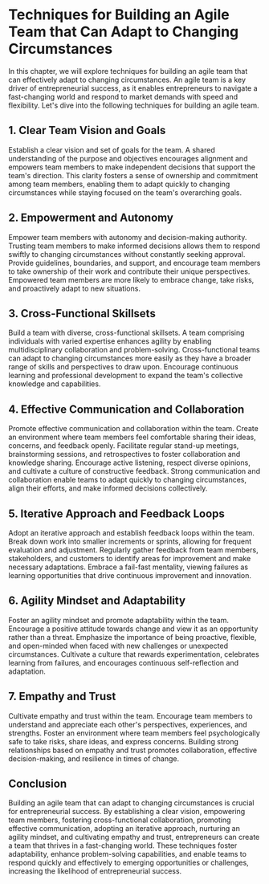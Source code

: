 Techniques for Building an Agile Team that Can Adapt to Changing Circumstances
=======================================================================================

In this chapter, we will explore techniques for building an agile team that can effectively adapt to changing circumstances. An agile team is a key driver of entrepreneurial success, as it enables entrepreneurs to navigate a fast-changing world and respond to market demands with speed and flexibility. Let's dive into the following techniques for building an agile team.

1\. **Clear Team Vision and Goals**
----------------------------------

Establish a clear vision and set of goals for the team. A shared understanding of the purpose and objectives encourages alignment and empowers team members to make independent decisions that support the team's direction. This clarity fosters a sense of ownership and commitment among team members, enabling them to adapt quickly to changing circumstances while staying focused on the team's overarching goals.

2\. **Empowerment and Autonomy**
-------------------------------

Empower team members with autonomy and decision-making authority. Trusting team members to make informed decisions allows them to respond swiftly to changing circumstances without constantly seeking approval. Provide guidelines, boundaries, and support, and encourage team members to take ownership of their work and contribute their unique perspectives. Empowered team members are more likely to embrace change, take risks, and proactively adapt to new situations.

3\. **Cross-Functional Skillsets**
---------------------------------

Build a team with diverse, cross-functional skillsets. A team comprising individuals with varied expertise enhances agility by enabling multidisciplinary collaboration and problem-solving. Cross-functional teams can adapt to changing circumstances more easily as they have a broader range of skills and perspectives to draw upon. Encourage continuous learning and professional development to expand the team's collective knowledge and capabilities.

4\. **Effective Communication and Collaboration**
------------------------------------------------

Promote effective communication and collaboration within the team. Create an environment where team members feel comfortable sharing their ideas, concerns, and feedback openly. Facilitate regular stand-up meetings, brainstorming sessions, and retrospectives to foster collaboration and knowledge sharing. Encourage active listening, respect diverse opinions, and cultivate a culture of constructive feedback. Strong communication and collaboration enable teams to adapt quickly to changing circumstances, align their efforts, and make informed decisions collectively.

5\. **Iterative Approach and Feedback Loops**
--------------------------------------------

Adopt an iterative approach and establish feedback loops within the team. Break down work into smaller increments or sprints, allowing for frequent evaluation and adjustment. Regularly gather feedback from team members, stakeholders, and customers to identify areas for improvement and make necessary adaptations. Embrace a fail-fast mentality, viewing failures as learning opportunities that drive continuous improvement and innovation.

6\. **Agility Mindset and Adaptability**
---------------------------------------

Foster an agility mindset and promote adaptability within the team. Encourage a positive attitude towards change and view it as an opportunity rather than a threat. Emphasize the importance of being proactive, flexible, and open-minded when faced with new challenges or unexpected circumstances. Cultivate a culture that rewards experimentation, celebrates learning from failures, and encourages continuous self-reflection and adaptation.

7\. **Empathy and Trust**
------------------------

Cultivate empathy and trust within the team. Encourage team members to understand and appreciate each other's perspectives, experiences, and strengths. Foster an environment where team members feel psychologically safe to take risks, share ideas, and express concerns. Building strong relationships based on empathy and trust promotes collaboration, effective decision-making, and resilience in times of change.

Conclusion
----------

Building an agile team that can adapt to changing circumstances is crucial for entrepreneurial success. By establishing a clear vision, empowering team members, fostering cross-functional collaboration, promoting effective communication, adopting an iterative approach, nurturing an agility mindset, and cultivating empathy and trust, entrepreneurs can create a team that thrives in a fast-changing world. These techniques foster adaptability, enhance problem-solving capabilities, and enable teams to respond quickly and effectively to emerging opportunities or challenges, increasing the likelihood of entrepreneurial success.
